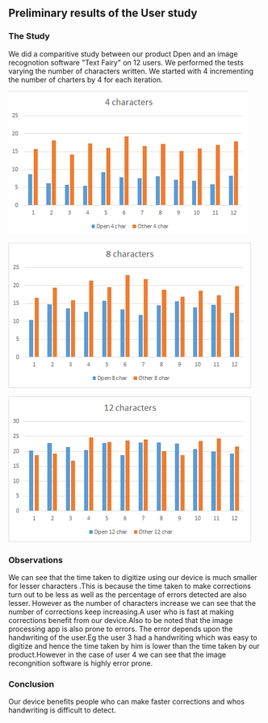 ## Preliminary results of the User study
### The Study
We did a comparitive study between our product Dpen and an image recognotion software "Text Fairy" on 12 users.
We performed the tests varying the number of characters written. We started with 4 incrementing the number of charters by 4 for each iteration.

![4 characters](4char.png)

![8 characters](8char.png)

![12 characters](12char.png)


### Observations
We can see that the time taken to digitize using our device is much smaller for lesser characters .This is because the time taken to make corrections turn out to be less as well as the percentage of errors detected are also lesser.
However as the number of characters increase we can see that the number of corrections keep increasing.A user who is fast at making corrections benefit from our device.Also to be noted that the image processing app is also prone to errors. The error depends upon the handwriting of the user.Eg the user 3 had  a handwriting which was easy to digitize and hence the time taken by him is lower than the time taken by our product.However in the case of user 4 we can see that the image recongnition software is highly error prone.

### Conclusion
Our device benefits people who can make faster corrections and whos handwriting is difficult to detect.

